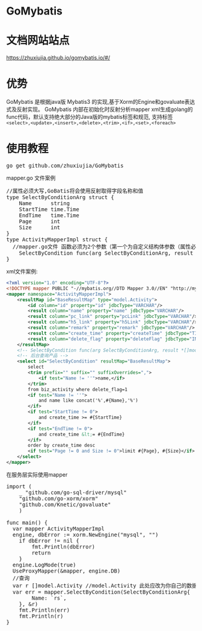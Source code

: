 # GoMybatis
# 文档网站站点
https://zhuxiujia.github.io/gomybatis.io/#/
# 优势
GoMybatis 是根据java版 Mybatis3 的实现,基于Xorm的Engine和govaluate表达式及反射实现。
GoMybatis 内部在初始化时反射分析mapper xml生成golang的func代码，默认支持绝大部分的Java版的mybatis标签和规范,
支持标签
`<select>,<update>,<insert>,<delete>,<trim>,<if>,<set>,<foreach>`
# 使用教程
<pre>
go get github.com/zhuxiujia/GoMybatis
</pre>
mapper.go 文件案例
<pre>
//属性必须大写,GoBatis将会使用反射取得字段名称和值
type SelectByConditionArg struct {
	Name      string
	StartTime time.Time
	EndTime   time.Time
	Page      int
	Size      int
}
type ActivityMapperImpl struct {
  //mapper.go文件 函数必须为2个参数（第一个为自定义结构体参数（属性必须大写），第二个为指针类型的返回数据） error 为返回错误
	SelectByCondition func(arg SelectByConditionArg, result *[]model.Activity) error
}
</pre>

xml文件案例:
```xml
<?xml version="1.0" encoding="UTF-8"?>
<!DOCTYPE mapper PUBLIC "-//mybatis.org//DTD Mapper 3.0//EN" "http://mybatis.org/dtd/mybatis-3-mapper.dtd">
<mapper namespace="ActivityMapperImpl">
    <resultMap id="BaseResultMap" type="model.Activity">
        <id column="id" property="id" jdbcType="VARCHAR"/>
        <result column="name" property="name" jdbcType="VARCHAR"/>
        <result column="pc_link" property="pcLink" jdbcType="VARCHAR"/>
        <result column="h5_link" property="h5Link" jdbcType="VARCHAR"/>
        <result column="remark" property="remark" jdbcType="VARCHAR"/>
        <result column="create_time" property="createTime" jdbcType="TIMESTAMP"/>
        <result column="delete_flag" property="deleteFlag" jdbcType="INTEGER"/>
    </resultMap>
    <!-- SelectByCondition func(arg SelectByConditionArg, result *[]model.Activity) error -->
    <!-- 后台查询产品 -->
    <select id="SelectByCondition" resultMap="BaseResultMap">
        select
        <trim prefix="" suffix="" suffixOverrides=",">
            <if test="Name != ''">name,</if>
        </trim>
        from biz_activity where delete_flag=1
        <if test="Name != ''">
            and name like concat('%',#{Name},'%')
        </if>
        <if test="StartTime != 0">
            and create_time >= #{StartTime}
        </if>
        <if test="EndTime != 0">
            and create_time &lt;= #{EndTime}
        </if>
        order by create_time desc
        <if test="Page != 0 and Size != 0">limit #{Page}, #{Size}</if>
    </select>
</mapper>
```
在服务层实际使用mapper
<pre>
import (
	_ "github.com/go-sql-driver/mysql"
	"github.com/go-xorm/xorm"
	"github.com/Knetic/govaluate"
	)
	
func main() {
  var mapper ActivityMapperImpl
  engine, dbError := xorm.NewEngine("mysql", "")
	if dbError != nil {
		fmt.Println(dbError)
		return
	}
  engine.LogMode(true)
  UseProxyMapper(&mapper, engine.DB)
  //查询
  var r []model.Activity //model.Activity 此处应改为你自己的数据库模型类型
  var err = mapper.SelectByCondition(SelectByConditionArg{
		Name: `rs`,
	}, &r)
	fmt.Println(err)
	fmt.Println(r)
}
</pre>

